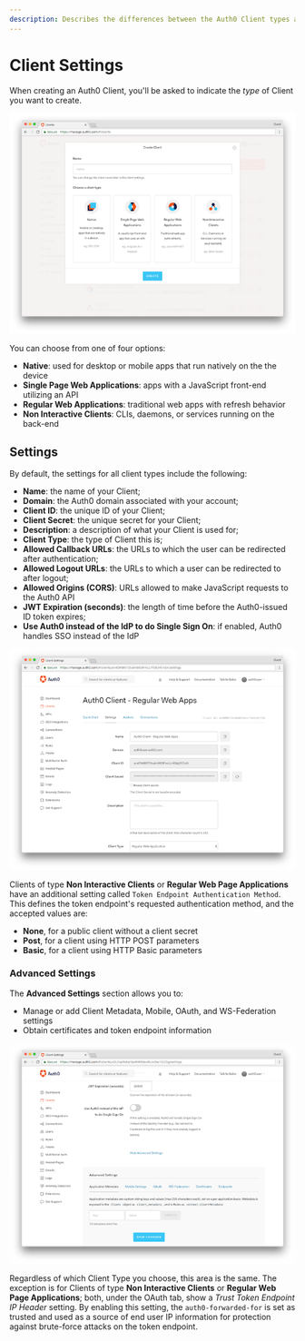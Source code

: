```yaml
---
description: Describes the differences between the Auth0 Client types and what they mean when it comes to settings
---
```


# Client Settings

When creating an Auth0 Client, you'll be asked to indicate the *type* of Client you want to create. 

![Window for selecting client type](/media/articles/clients/create-clients.png)

You can choose from one of four options:

* **Native**: used for desktop or mobile apps that run natively on the the device
* **Single Page Web Applications**: apps with a JavaScript front-end utilizing an API
* **Regular Web Applications**: traditional web apps with refresh behavior
* **Non Interactive Clients**: CLIs, daemons, or services running on the back-end

## Settings

By default, the settings for all client types include the following:

* **Name**: the name of your Client;
* **Domain**: the Auth0 domain associated with your account;
* **Client ID**: the unique ID of your Client;
* **Client Secret**: the unique secret for your Client;
* **Description**: a description of what your Client is used for;
* **Client Type**: the type of Client this is;
* **Allowed Callback URLs**: the URLs to which the user can be redirected after authentication;
* **Allowed Logout URLs**: the URLs to which a user can be redirected to after logout;
* **Allowed Origins (CORS)**: URLs allowed to make JavaScript requests to the Auth0 API
* **JWT Expiration (seconds)**: the length of time before the Auth0-issued ID token expires;
* **Use Auth0 instead of the IdP to do Single Sign On**: if enabled, Auth0 handles SSO instead of the IdP

![Client Settings Page](/media/articles/clients/settings.png)

Clients of type **Non Interactive Clients** or **Regular Web Page Applications** have an additional setting called `Token Endpoint Authentication Method`. This defines the token endpoint's requested authentication method, and the accepted values are:

* **None**, for a public client without a client secret
* **Post**, for a client using HTTP POST parameters
* **Basic**, for a client using HTTP Basic parameters 

### Advanced Settings

The **Advanced Settings** section allows you to:

* Manage or add Client Metadata, Mobile, OAuth, and WS-Federation settings 
* Obtain certificates and token endpoint information

![Advanced Client Settings Page](/media/articles/clients/advanced-settings.png)

Regardless of which Client Type you choose, this area is the same. The exception is for Clients of type **Non Interactive Clients** or **Regular Web Page Applications**; both, under the OAuth tab, show a *Trust Token Endpoint IP Header* setting. By enabling this setting, the `auth0-forwarded-for` is set as trusted and used as a source of end user IP information for protection against brute-force attacks on the token endpoint.